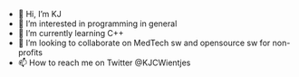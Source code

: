 - 👋 Hi, I’m KJ
- 👀 I’m interested in programming in general
- 🌱 I’m currently learning C++
- 💞️ I’m looking to collaborate on MedTech sw and opensource sw for non-profits
- 📫 How to reach me on Twitter @KJCWientjes

<!---
kjw86/kjw86 is a ✨ special ✨ repository because its `README.md` (this file) appears on your GitHub profile.
You can click the Preview link to take a look at your changes.
--->
